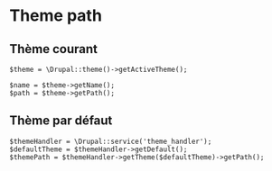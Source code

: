 # Theme path

## Thème courant

```text
$theme = \Drupal::theme()->getActiveTheme();

$name = $theme->getName();
$path = $theme->getPath();
```

## Thème par défaut

```text
$themeHandler = \Drupal::service('theme_handler');
$defaultTheme = $themeHandler->getDefault();
$themePath = $themeHandler->getTheme($defaultTheme)->getPath();
```

